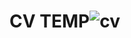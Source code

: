 # CV TEMP![cv](https://user-images.githubusercontent.com/90474810/176009500-3e813d6a-c29e-456e-982e-fe5e976880d8.png)
